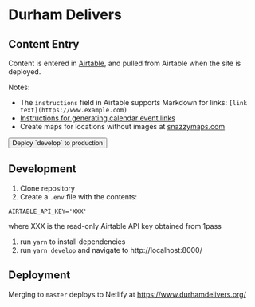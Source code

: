 # Durham Delivers

## Content Entry

Content is entered in [Airtable](https://airtable.com/tblcgDnYltEUNJSd0/viwM06wECbc1hpHWP?blocks=hide), and pulled from Airtable when the site is deployed.

Notes:
- The `instructions` field in Airtable supports Markdown for links: `[link text](https://www.example.com)`
- [Instructions for generating calendar event links](https://support.google.com/calendar/answer/41207?hl=en)
- Create maps for locations without images at [snazzymaps.com](https://snazzymaps.com/style/8097/wy)

<form method="post" action="https://api.netlify.com/build_hooks/5f590c255cc41467f5c08561">
  <button type="submit"> Deploy `develop` to production </button>
</form>

## Development

1. Clone repository
1. Create a `.env` file with the contents:

```
AIRTABLE_API_KEY='XXX'
```

where XXX is the read-only Airtable API key obtained from 1pass

1. run `yarn` to install dependencies
1. run `yarn develop` and navigate to http://localhost:8000/

## Deployment

Merging to `master` deploys to Netlify at https://www.durhamdelivers.org/
